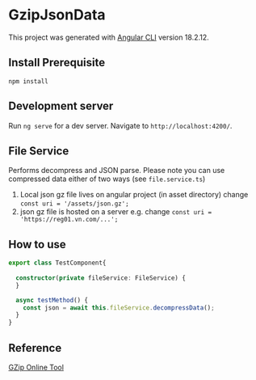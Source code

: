 # GzipJsonData

This project was generated with [Angular CLI](https://github.com/angular/angular-cli) version 18.2.12.

## Install Prerequisite

```shell
npm install
```

## Development server

Run `ng serve` for a dev server. Navigate to `http://localhost:4200/`. 

## File Service
Performs decompress and JSON parse. Please note you can use compressed data either of two ways (see `file.service.ts`)

1. Local json gz file lives on angular project (in asset directory) change `const uri = '/assets/json.gz';`
2. json gz file is hosted on a server e.g. change `const uri = 'https://reg01.vn.com/...';`

## How to use

```ts
export class TestComponent{
  
  constructor(private fileService: FileService) {
  }

  async testMethod() {
    const json = await this.fileService.decompressData();
  }
}
```

## Reference
[GZip Online Tool](https://www.zickty.com/texttogzip)
